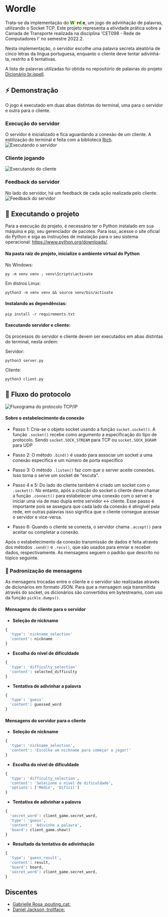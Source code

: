 # Wordle 
Trata-se da implementação do **<span style="color:green">W</span><span style="color:yellow">o</span>r<span style="color:green">d</span><span style="color:yellow">l</span>e**, um jogo de advinhação de palavras, utilizando o Socket TCP. Este projeto representa a atividade prática sobre a Camada de Transporte realizada na disciplina 'CET098 - Rede de Computadores I' no semestre 2022.2. 

Nesta implementação, o servidor escolhe uma palavra secreta aleatória de cinco letras da língua portuguesa, enquanto o cliente deve tentar adivinhá-la, restrito a 6 tentativas. 

A lista de palavras utilizadas foi obtida no repositório de palavras do projeto [Dicionário br.ispell](https://www.ime.usp.br/~pf/dicios/).

## :zap: Demonstração
O jogo é executado em duas abas distintas do terminal, uma para o servidor e outra para o cliente.

### Execução do servidor
O servidor é inicializado e fica aguardando a conexão de um cliente. 
A estilização do terminal é feita com a biblioteca [Rich](https://github.com/Textualize/rich).
![Executando o servidor](./images/running_server.gif "Executando o servidor")

### Cliente jogando
![Executando do cliente](./images/client_playing.gif "Executando do cliente")

### Feedback do servidor
No lado do servidor, há um feedback de cada ação realizada pelo cliente.
![Feedback do servidor](./images/server_feedback.gif "Feedback do servidor")


## 🚀 Executando o projeto

Para a execução do projeto, é necessário ter o Python instalado em sua máquina e pip, seu gerenciador de pacotes. Para isso, acesse o site oficial do Python e siga as instruções de instalação para o seu sistema operacional: https://www.python.org/downloads/.


#### Na pasta raiz do projeto, inicialize o ambiente virtual do Python

No Windows: 
```
py -m venv venv ; venv\Scripts\activate
```

Em distros Linux: 
```
python3 -m venv venv && source venv/bin/activate
```

#### Instalando as dependências:
```
pip install -r requirements.txt
```

#### Executando servidor e cliente:

Os processos do servidor e cliente devem ser executados em abas distintas do terminal, nesta ordem:

Servidor:
```
python3 server.py
``` 

Cliente:
```
python3 client.py
```

## :wrench: Fluxo do protocolo
![Fluxograma do protocolo TCP/IP](./images/socket_protocol.png "Fluxograma do protocolo TCP/IP")

#### Sobre o estabelecimento da conexão
- Passo 1: Cria-se o objeto socket usando a função ```socket.socket()```. A função ```.socket()``` recebe como argumento a especificação do tipo de protocolo. Sendo ```socket.SOCK_STREAM``` para TCP ou ```socket.SOCK_DGRAM``` para UDP 

- Passo 2: O método ```.bind()``` é usado para associar um socket a uma conexão especifica e um número de porta específico 

- Passo 3: O método ```.listen()``` faz com que o server aceite conexões. Isso torna o serve um socket de "escuta".

- Passo 4 e 5: Do lado do cliente também é criado um socket com o ```.socket()```. No entanto, após a criação do socket o cliente deve chamar a função ```.connect()``` para estabelecer uma conexão com o server e iniciar uma via de mao dupla entre servidor <-> cliente. Esse passo é importante pois se assegura que cada lado da conexão é atingivél pela rede, em outras palavras isso significa que o cliente consegue acessar o servidor e vice-versa.

- Passo 6: Quando o cliente se conecta, o servidor chama ```.accept()``` para aceitar ou completar a conexão.

Após o estabelecimento da conexão transmissão de dados é feita através dos métodos ```.send()``` e ```.recv()```, que são usados para enviar e receber dados, respectivamente. As mensagens seguem o padrão que descrito no tópico seguinte.

### :memo: Padronização de mensagens

As mensagens trocadas entre o cliente e o servidor são realizadas através de dicionários em formato JSON. Para que a mensagem seja transmitida através do socket, os dicionários são convertidos em bytestreams, com uso da função ```pickle.dumps()```.

#### Mensagens do cliente para o servidor

- **Seleção de nickname**

```python
{
  'type': 'nickname_selection'
  'content': nickname
}
```

- **Escolha do nível de dificuldade**

```python
{
  'type': 'difficulty_selection'
  'content': selected_difficulty
}
``` 

- **Tentativa de adivinhar a palavra**

```python
{
  'type': 'guess'
  'content': guessed_word
}
```


#### Mensagens do servidor para o cliente

- **Seleção de nickname**

```python
{
  'type': 'nickname_selection',
  'content': 'Escolha um nickname para começar a jogar!'
}
```

- **Escolha do nível de dificuldade**

```python
{
  'type': 'difficulty_selection',
  'content': 'Selecione o nível de dificuldade',
  'options': ['Médio', 'Difícil']
}
``` 

- **Tentativa de adivinhar a palavra**

```python
{
  'secret_word': client_game.secret_word,
  'type': 'guess',
  'content': 'Adivinhe a palavra',
  'board': client_game.show()
}
```

- **Resultado da tentativa de adivinhação**

```python
{
  'type': 'guess_result',
  'content': result,
  'board': board,
  'secret_word': client_game.secret_word,
}
```



## Discentes
<ul>
  <li>
    <a href="https://github.com/gabriellerosa" target="_blank">
      Gabrielle Rosa :pouting_cat:
    </a>
  </li>
  <li>
    <a href="https://github.com/danieljcksn" target="_blank">
      Daniel Jackson :trollface:
    </a>
  </li>
</ul>
